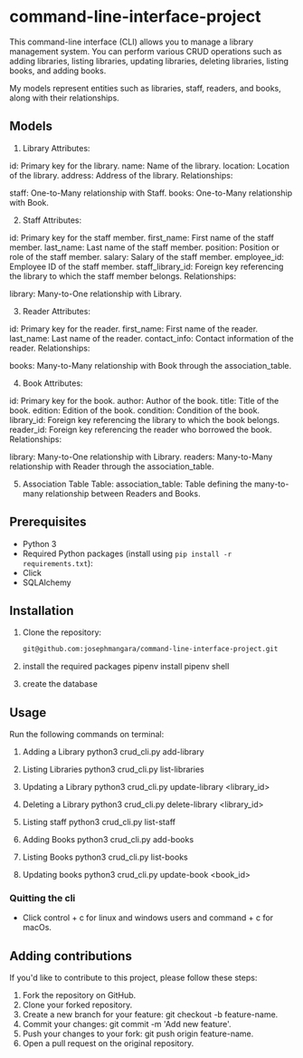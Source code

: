 # command-line-interface-project

This command-line interface (CLI) allows you to manage a library management system. You can perform various CRUD operations such as adding libraries, listing libraries, updating libraries, deleting libraries, listing books, and adding books.

My models represent entities such as libraries, staff, readers, and books, along with their relationships.

## Models
1. Library
Attributes:

id: Primary key for the library.
name: Name of the library.
location: Location of the library.
address: Address of the library.
Relationships:

staff: One-to-Many relationship with Staff.
books: One-to-Many relationship with Book.

2. Staff
Attributes:

id: Primary key for the staff member.
first_name: First name of the staff member.
last_name: Last name of the staff member.
position: Position or role of the staff member.
salary: Salary of the staff member.
employee_id: Employee ID of the staff member.
staff_library_id: Foreign key referencing the library to which the staff member belongs.
Relationships:

library: Many-to-One relationship with Library.

3. Reader
Attributes:

id: Primary key for the reader.
first_name: First name of the reader.
last_name: Last name of the reader.
contact_info: Contact information of the reader.
Relationships:

books: Many-to-Many relationship with Book through the association_table.

4. Book
Attributes:

id: Primary key for the book.
author: Author of the book.
title: Title of the book.
edition: Edition of the book.
condition: Condition of the book.
library_id: Foreign key referencing the library to which the book belongs.
reader_id: Foreign key referencing the reader who borrowed the book.
Relationships:

library: Many-to-One relationship with Library.
readers: Many-to-Many relationship with Reader through the association_table.

5. Association Table
Table:
association_table: Table defining the many-to-many relationship between Readers and Books.

## Prerequisites

- Python 3
- Required Python packages (install using `pip install -r requirements.txt`):
- Click
- SQLAlchemy

## Installation

1. Clone the repository:
   ```bash
   git@github.com:josephmangara/command-line-interface-project.git

2. install the required packages
   pipenv install
   pipenv shell

3. create the database

## Usage
Run the following commands on terminal:
1. Adding a Library
   python3 crud_cli.py add-library

2. Listing Libraries
   python3 crud_cli.py list-libraries

3. Updating a Library
   python3 crud_cli.py update-library <library_id>

4. Deleting a Library
   python3 crud_cli.py delete-library <library_id>

5. Listing staff
   python3 crud_cli.py list-staff

6. Adding Books
   python3 crud_cli.py add-books

7. Listing Books
   python3 crud_cli.py list-books

8. Updating books
   python3 crud_cli.py update-book <book_id>

### Quitting the cli
- Click control + c for linux and windows users and command + c for macOs.

## Adding contributions
If you'd like to contribute to this project, please follow these steps:

1. Fork the repository on GitHub.
2. Clone your forked repository.
3. Create a new branch for your feature: git checkout -b feature-name.
4. Commit your changes: git commit -m 'Add new feature'.
5. Push your changes to your fork: git push origin feature-name.
6. Open a pull request on the original repository.
